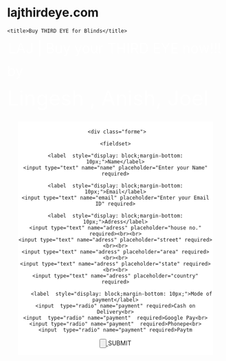 # lajthirdeye.com
<!DOCTYPE html>
<html>
<head>
	
	<title>Buy THIRD EYE for Blinds</title>
<style>
	 
      .forme{
      	margin: 40px 400px;
        
      }

      form{
      
      	margin: 5% 5%;
        padding: 3px 0px;
     
        background-color: white;
         
              }

	 body{
	 	background-repeat: no-repeat;
	    background-size: 100% 100%;
	    background-attachment: fixed;
	    display: block;
	 }
    
     .forme input {
     
     	padding: 3%;
       
     }
button{
	margin: 10px 10px;
	display: block;
	width: 80%;
	padding: 10px ;
}


.allign {
	color: white;
}

input{
	text-align: left;
}

label {
	text-align: left;
}

</style>

</head>

<body background="background.webp" font color="FFFFFF">

<marquee  behavior="alternate"><font color="FFFFFF" size="6%">LAJ | Buy your THIRD EYE now!!!</font></marquee>
 
 <font size="6%"  color="white"> by </font>

 <font size="7%" color="white">Lingesh , Anish, Joel</font>



<form style="text-align: center;" >
	
	 <div class="forme">

	<fieldset>
	
	<label  style="display: block;margin-bottom: 10px;">Name</label>
	<input type="text" name="name" placeholder="Enter your Name" required>
    
    <label  style="display: block;margin-bottom: 10px;">Email</label>
	<input type="text" name="email" placeholder="Enter your Email ID" required>

   	<label  style="display: block;margin-bottom: 10px;">Adress</label>
	<input type="text" name="adress" placeholder="house no." required><br><br>
	<input type="text" name="adress" placeholder="street" required><br><br>
	<input type="text" name="adress" placeholder="area" required><br><br>
	<input type="text" name="adress" placeholder="state" required><br><br>
	<input type="text" name="adress" placeholder="country" required>

	   	<label  style="display: block;margin-bottom: 10px;">Mode of payment</label>
	<input  type="radio" name="payment" required>Cash on Delivery<br>
	<input  type="radio" name="payment"  required>Google Pay<br>
	<input type="radio" name="payment"  required>Phonepe<br>
	<input  type="radio" name="payment" required>Paytm


</fieldset>
</div>


<a  href="file:///C:/Users/Admin/Desktop/Media/text/Anish%20Codes/HTML/LAJ/success.html"><input type="button" placeholder="SUBMIT"  > 
</a>SUBMIT

</form>



</body>

</html>
